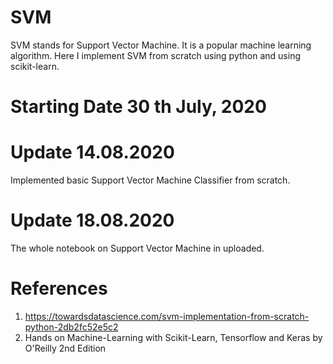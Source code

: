 # SVM
  SVM stands for Support Vector Machine. It is a popular machine learning algorithm. Here I implement SVM from scratch using python and using scikit-learn.
  
#  Starting Date 30 th July, 2020

# Update 14.08.2020
Implemented basic Support Vector Machine Classifier from scratch.

# Update 18.08.2020
The whole notebook on Support Vector Machine in uploaded. 

# References
1. https://towardsdatascience.com/svm-implementation-from-scratch-python-2db2fc52e5c2
2. Hands on Machine-Learning with Scikit-Learn, Tensorflow and Keras by O'Reilly 2nd Edition
